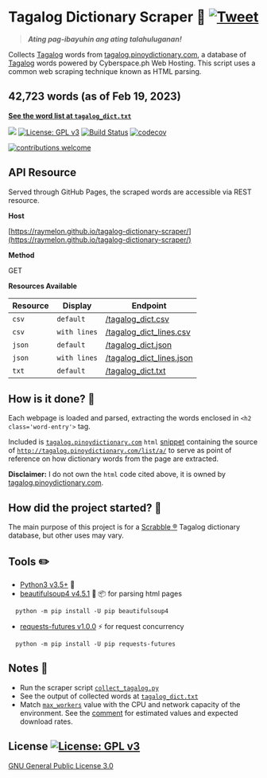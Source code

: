 # Tagalog Dictionary Scraper :ledger: [![Tweet](https://img.shields.io/twitter/url/http/shields.io.svg?style=social)](https://twitter.com/intent/tweet?text=Check%20out%20Tagalog%20Dictionary%20Scraper!%20Ating%20pag-ibayuhin%20ang%20ating%20talahuluganan.%20%40github%20https://github.com/raymelon/tagalog-dictionary-scraper)

> **_Ating pag-ibayuhin ang ating talahuluganan!_**

Collects [Tagalog](http://tagaloglang.com/) words from [tagalog.pinoydictionary.com](http://tagalog.pinoydictionary.com/), a database of [Tagalog](http://tagaloglang.com/) words powered by Cyberspace.ph Web Hosting. This script uses a common web scraping technique known as HTML parsing.

## 42,723 words (as of Feb 19, 2023)

**[See the word list at `tagalog_dict.txt`](https://github.com/raymelon/tagalog-dictionary-scraper/blob/master/tagalog_dict.txt)**

![](https://reposs.herokuapp.com/?path=raymelon/tagalog-dictionary-scraper)
[![License: GPL v3](https://img.shields.io/badge/License-GPL%20v3-blue.svg)](http://www.gnu.org/licenses/gpl-3.0)
[![Build Status](https://travis-ci.org/raymelon/tagalog-dictionary-scraper.svg)](https://travis-ci.org/raymelon/tagalog-dictionary-scraper)
[![codecov](https://codecov.io/gh/raymelon/tagalog-dictionary-scraper/branch/master/graph/badge.svg)](https://codecov.io/gh/raymelon/tagalog-dictionary-scraper)

[![contributions welcome](https://img.shields.io/badge/contributions-welcome-brightgreen.svg?style=flat)]()

## API Resource

Served through GitHub Pages, the scraped words are accessible via REST resource.

**Host**

[https://raymelon.github.io/tagalog-dictionary-scraper/](https://raymelon.github.io/tagalog-dictionary-scraper/)

**Method**

GET

**Resources Available**

| Resource | Display      | Endpoint                                                                                                  |
| -------- | ------------ | --------------------------------------------------------------------------------------------------------- |
| `csv`    | `default`    | [/tagalog_dict.csv](https://raymelon.github.io/tagalog-dictionary-scraper/tagalog_dict.csv)               |
| `csv`    | `with lines` | [/tagalog_dict_lines.csv](https://raymelon.github.io/tagalog-dictionary-scraper/tagalog_dict_lines.csv)   |
| `json`   | `default`    | [/tagalog_dict.json](https://raymelon.github.io/tagalog-dictionary-scraper/tagalog_dict.json)             |
| `json`   | `with lines` | [/tagalog_dict_lines.json](https://raymelon.github.io/tagalog-dictionary-scraper/tagalog_dict_lines.json) |
| `txt`    | `default`    | [/tagalog_dict.txt](https://raymelon.github.io/tagalog-dictionary-scraper/tagalog_dict.txt)               |

## How is it done? :muscle:

Each webpage is loaded and parsed, extracting the words enclosed in `<h2 class='word-entry'>` tag.

Included is [`tagalog.pinoydictionary.com`](http://tagalog.pinoydictionary.com/) `html` [snippet](https://github.com/raymelon/tagalog-dictionary-scraper/blob/master/tagalog.pinoydictionary.com%20html%20snippet.html) containing the source of
[`http://tagalog.pinoydictionary.com/list/a/`](http://tagalog.pinoydictionary.com/list/a/) to serve as point of reference on how dictionary words from the page are extracted.

**Disclaimer:**
I do not own the `html` code cited above, it is owned by [tagalog.pinoydictionary.com](http://tagalog.pinoydictionary.com/).

## How did the project started? :thought_balloon:

The main purpose of this project is for a [Scrabble ®](http://www.scrabble.com/) Tagalog dictionary database, but other uses may vary.

## Tools :pencil2:

- [Python3 v3.5+](https://www.python.org/) :snake:
- [beautifulsoup4 v4.5.1](https://www.crummy.com/software/BeautifulSoup/) :ramen: :package: for parsing html pages

```
  python -m pip install -U pip beautifulsoup4
```

- [requests-futures v1.0.0](https://github.com/ross/requests-futures) :zap: for request concurrency

```
  python -m pip install -U pip requests-futures
```

## Notes :pushpin:

- Run the scraper script [`collect_tagalog.py`](https://github.com/raymelon/tagalog-dictionary-scraper/blob/master/collect_tagalog.py)
- See the output of collected words at [`tagalog_dict.txt`](https://github.com/raymelon/tagalog-dictionary-scraper/blob/master/tagalog_dict.txt)
- Match [`max_workers`](https://github.com/raymelon/tagalog-dictionary-scraper/blob/master/collect_tagalog.py#L57) value with the CPU and network capacity of the environment. See the [comment](https://github.com/raymelon/tagalog-dictionary-scraper/blob/master/collect_tagalog.py#L41-L56) for estimated values and expected download rates.

## License [![License: GPL v3](https://img.shields.io/badge/License-GPL%20v3-blue.svg)](http://www.gnu.org/licenses/gpl-3.0)

[GNU General Public License 3.0](https://www.gnu.org/licenses/gpl-3.0.en.html)

